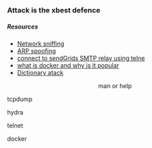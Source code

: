 <h3>Attack is the xbest defence</h3>
<h5>Resources</h5>
<ul>
<li><a href="https://intranet.alxswe.com/rltoken/eF4956aQFYnhS_i6IF9R-g">Network sniffing</a></li>
<li><a href="https://intranet.alxswe.com/rltoken/RK-4WtV0YCSETDSG9lr1hw">ARP spoofing</a></li>
<li> <a href="https://intranet.alxswe.com/rltoken/twuD5E9_-V2z1zfW5nXyyg">connect to sendGrids SMTP relay using telne</a></li>
<li><a href="https://intranet.alxswe.com/rltoken/56VrRmkBHFq2OKLM_FQA6w">what is docker and why is it popular</a></li>
<li><a href="https://intranet.alxswe.com/rltoken/dbAwbf71VVSCTOfeR1NRmg">Dictionary atack</a></li>
</ul>
<center>man or help</center>
<p>tcpdump</p>
<p>hydra</p>
<p>telnet</p>
<p>docker</p>

<a href="https://s3.amazonaws.com/alx-intranet.hbtn.io/uploads/medias/2020/9/01c5a1e3f29d290b188d34be5cf534d3255058a7.png?X-Amz-Algorithm=AWS4-HMAC-SHA256&X-Amz-Credential=AKIARDDGGGOUSBVO6H7D%2F20230121%2Fus-east-1%2Fs3%2Faws4_request&X-Amz-Date=20230121T071736Z&X-Amz-Expires=86400&X-Amz-SignedHeaders=host&X-Amz-Signature=0059b570ebef2951364c2c9d50a11ed6f2ec5837df190e810a6d4eabe2ff3335" />
